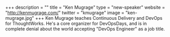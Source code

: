 +++
description = ""
title = "Ken Mugrage"
type = "new-speaker"
website = "http://kenmugrage.com/"
twitter = "kmugrage"
image = "ken-mugrage.jpg"
+++
Ken Mugrage teaches Continuous Delivery and DevOps for ThoughtWorks. He's a core organizer for DevOpsDays, and is in complete denial about the world accepting "DevOps Engineer" as a job title.